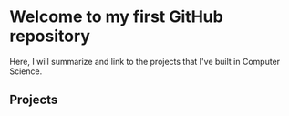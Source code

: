 # Welcome to my first GitHub repository

Here, I will summarize and link to the projects that I've built in Computer Science.

## Projects

